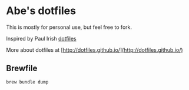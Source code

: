 # Abe's dotfiles

This is mostly for personal use, but feel free to fork.

Inspired by Paul Irish [dotfiles](https://github.com/paulirish/dotfiles)

More about dotfiles at [http://dotfiles.github.io/](http://dotfiles.github.io/)

## Brewfile

```sh
brew bundle dump
```
